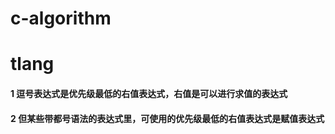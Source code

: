 # c-algorithm

# tlang
#### 1 逗号表达式是优先级最低的右值表达式，右值是可以进行求值的表达式
#### 2 但某些带都号语法的表达式里，可使用的优先级最低的右值表达式是赋值表达式
